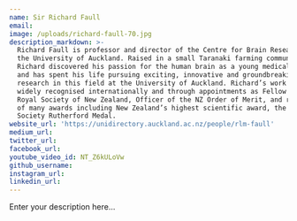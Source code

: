```yaml
---
name: Sir Richard Faull
email:
image: /uploads/richard-faull-70.jpg
description_markdown: >-
  Richard Faull is professor and director of the Centre for Brain Research at
  the University of Auckland. Raised in a small Taranaki farming community,
  Richard discovered his passion for the human brain as a young medical student
  and has spent his life pursuing exciting, innovative and groundbreaking
  research in this field at the University of Auckland. Richard’s work has been
  widely recognised internationally and through appointments as Fellow of the
  Royal Society of New Zealand, Officer of the NZ Order of Merit, and receiving
  of many awards including New Zealand’s highest scientific award, the Royal
  Society Rutherford Medal.
website_url: 'https://unidirectory.auckland.ac.nz/people/rlm-faull'
medium_url:
twitter_url:
facebook_url:
youtube_video_id: NT_Z6kULoVw
github_username:
instagram_url:
linkedin_url:
---
```

Enter your description here...
